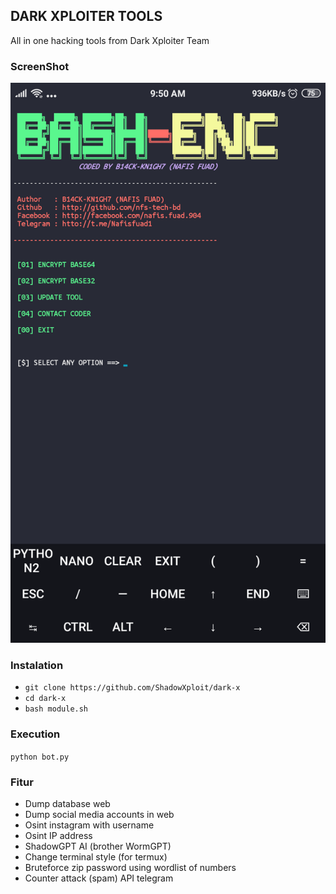 ## DARK XPLOITER TOOLS
All in one hacking tools from Dark Xploiter Team

### ScreenShot

<img src="https://raw.githubusercontent.com/nfs-tech-bd/BASH-ENC/main/Screenshot_2021-04-29-09-50-01-332_com.termux.png">


### Instalation

* `git clone https://github.com/ShadowXploit/dark-x`
* `cd dark-x`
* `bash module.sh`


### Execution

`python bot.py`

### Fitur
- Dump database web
- Dump social media accounts in web
- Osint instagram with username
- Osint IP address
- ShadowGPT AI (brother WormGPT)
- Change terminal style (for termux)
- Bruteforce zip password using wordlist of numbers
- Counter attack (spam) API telegram
